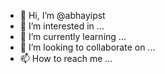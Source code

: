 - 👋 Hi, I’m @abhayipst
- 👀 I’m interested in ...
- 🌱 I’m currently learning ...
- 💞️ I’m looking to collaborate on ...
- 📫 How to reach me ...

<!---
abhayipst/abhayipst is a ✨ special ✨ repository because its `README.md` (this file) appears on your GitHub profile.
You can click the Preview link to take a look at your changes.
--->
